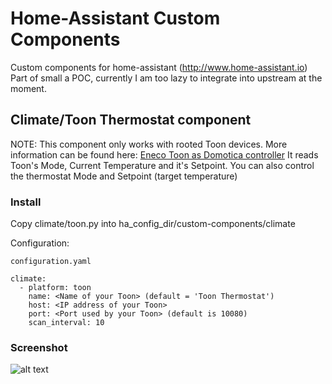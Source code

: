 # Home-Assistant Custom Components

Custom components for home-assistant (http://www.home-assistant.io)
Part of small a POC, currently I am too lazy to integrate into upstream at the moment.

## Climate/Toon Thermostat component

NOTE: This component only works with rooted Toon devices.
More information can be found here: [Eneco Toon as Domotica controller](http://www.domoticaforum.eu/viewforum.php?f=87)
It reads Toon's Mode, Current Temperature and it's Setpoint.
You can also control the thermostat Mode and Setpoint (target temperature)

### Install

Copy climate/toon.py into ha_config_dir/custom-components/climate

Configuration:

```
configuration.yaml

climate:
  - platform: toon
    name: <Name of your Toon> (default = 'Toon Thermostat')
    host: <IP address of your Toon>
    port: <Port used by your Toon> (default is 10080)
    scan_interval: 10
```

### Screenshot

![alt text](https://github.com/cyberjunky/home-assistant-custom-components/screenshots/toon.png "Screenshot")
